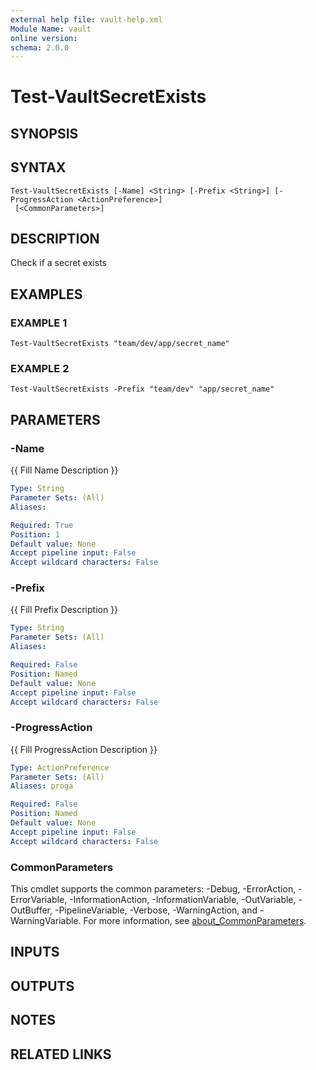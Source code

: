 ```yaml
---
external help file: vault-help.xml
Module Name: vault
online version:
schema: 2.0.0
---
```


# Test-VaultSecretExists

## SYNOPSIS

## SYNTAX

```
Test-VaultSecretExists [-Name] <String> [-Prefix <String>] [-ProgressAction <ActionPreference>]
 [<CommonParameters>]
```

## DESCRIPTION
Check if a secret exists

## EXAMPLES

### EXAMPLE 1
```
Test-VaultSecretExists "team/dev/app/secret_name"
```

### EXAMPLE 2
```
Test-VaultSecretExists -Prefix "team/dev" "app/secret_name"
```

## PARAMETERS

### -Name
{{ Fill Name Description }}

```yaml
Type: String
Parameter Sets: (All)
Aliases:

Required: True
Position: 1
Default value: None
Accept pipeline input: False
Accept wildcard characters: False
```

### -Prefix
{{ Fill Prefix Description }}

```yaml
Type: String
Parameter Sets: (All)
Aliases:

Required: False
Position: Named
Default value: None
Accept pipeline input: False
Accept wildcard characters: False
```

### -ProgressAction
{{ Fill ProgressAction Description }}

```yaml
Type: ActionPreference
Parameter Sets: (All)
Aliases: proga

Required: False
Position: Named
Default value: None
Accept pipeline input: False
Accept wildcard characters: False
```

### CommonParameters
This cmdlet supports the common parameters: -Debug, -ErrorAction, -ErrorVariable, -InformationAction, -InformationVariable, -OutVariable, -OutBuffer, -PipelineVariable, -Verbose, -WarningAction, and -WarningVariable. For more information, see [about_CommonParameters](http://go.microsoft.com/fwlink/?LinkID=113216).

## INPUTS

## OUTPUTS

## NOTES

## RELATED LINKS

